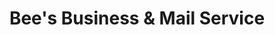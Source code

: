 ---
title: "Bee's Business & Mail Service"
url: /boulder-city/bees-business-und-mail-service/
shop: Kopieren
---